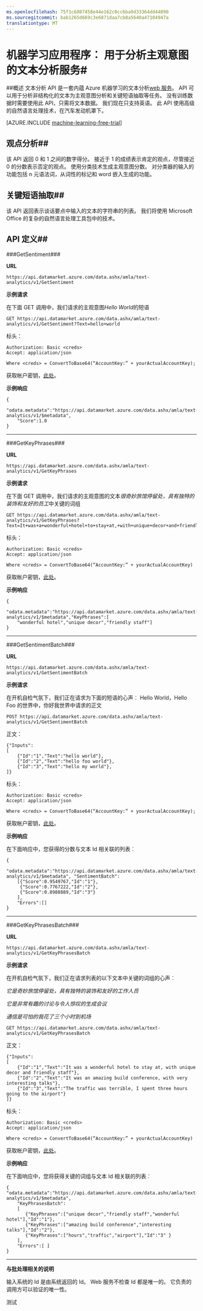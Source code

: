 ```yaml
---
ms.openlocfilehash: 75f1c6807458e44e162c0cc6ba9d33364dd44090
ms.sourcegitcommit: bab1265d669c3e6871daa7cb8a5640a47104947a
translationtype: MT
---
```

<properties
    pageTitle="机器学习应用程序︰ 观点分析 |Microsoft Azure"
    description="文本分析 API 是一套内蕴 Azure 机器学习的文本分析。 API 可以用于分析非结构化的文本为主观意图分析和关键短语抽取等任务。"
    services="machine-learning"
    documentationCenter=""
    authors="LuisCabrer"
    manager="paulettm"
    editor="cgronlun"/> 

<tags
    ms.service="machine-learning"
    ms.workload="data-services"
    ms.tgt_pltfrm="na"
    ms.devlang="na"
    ms.topic="article"
    ms.date="09/01/2015"
    ms.author="luisca"/>


# 机器学习应用程序︰ 用于分析主观意图的文本分析服务#
##概述
文本分析 API 是一套内蕴 Azure 机器学习的文本分析[web 服务]( https://datamarket.azure.com/dataset/amla/text-analytics)。 API 可以用于分析非结构化的文本为主观意图分析和关键短语抽取等任务。 没有训练数据时需要使用此 API，只需将文本数据。 我们现在只支持英语。 此 API 使用高级的自然语言处理技术，在汽车发动机罩下。

[AZURE.INCLUDE [machine-learning-free-trial](../../includes/machine-learning-free-trial.md)] 
 
## 观点分析##
该 API 返回 0 和 1 之间的数字得分。 接近于 1 的成绩表示肯定的观点，尽管接近 0 的分数表示否定的观点。 使用分类技术生成主观意图分数。 对分类器的输入的功能包括 n 元语法词，从词性的标记和 word 嵌入生成的功能。
 
## 关键短语抽取##
该 API 返回表示谈话要点中输入的文本的字符串的列表。 我们将使用 Microsoft Office 的复杂的自然语言处理工具包中的技术。

## API 定义##

###GetSentiment###

**URL** 

    https://api.datamarket.azure.com/data.ashx/amla/text-analytics/v1/GetSentiment

**示例请求**

在下面 GET 调用中，我们请求的主观意图*Hello World*的短语

    GET https://api.datamarket.azure.com/data.ashx/amla/text-analytics/v1/GetSentiment?Text=hello+world

标头：

    Authorization: Basic <creds>
    Accept: application/json
               
    Where <creds> = ConvertToBase64(“AccountKey:” + yourActualAccountKey);  

获取帐户密钥，[此处]( https://datamarket.azure.com/account/keys)。 

**示例响应**

    {
      "odata.metadata":"https://api.datamarket.azure.com/data.ashx/amla/text-analytics/v1/$metadata",
        "Score":1.0
    }

---

###GetKeyPhrases###

**URL**

    https://api.datamarket.azure.com/data.ashx/amla/text-analytics/v1/GetKeyPhrases

**示例请求**

在下面 GET 调用中，我们请求的主观意图的文本*很奇妙旅馆停留处，具有独特的装饰和友好的员工*中关键的词组

    GET https://api.datamarket.azure.com/data.ashx/amla/text-analytics/v1/GetKeyPhrases?
    Text=It+was+a+wonderful+hotel+to+stay+at,+with+unique+decor+and+friendly+staff

标头：

    Authorization: Basic <creds>
    Accept: application/json
               
    Where <creds> = ConvertToBase64(“AccountKey:” + yourActualAccountKey)

获取帐户密钥，[此处]( https://datamarket.azure.com/account/keys)。 


**示例响应**

    {
      "odata.metadata":"https://api.datamarket.azure.com/data.ashx/amla/text-analytics/v1/$metadata","KeyPhrases":[
        "wonderful hotel","unique decor","friendly staff"]
    }
 
---

###GetSentimentBatch###

**URL** 

    https://api.datamarket.azure.com/data.ashx/amla/text-analytics/v1/GetSentimentBatch

**示例请求**

在开机自检气氛下，我们正在请求为下面的短语的心声︰ Hello World，Hello Foo 的世界中，你好我世界中请求的正文

    POST https://api.datamarket.azure.com/data.ashx/amla/text-analytics/v1/GetSentimentBatch 

正文：

    {"Inputs":
    [
        {"Id":"1","Text":"hello world"},
        {"Id":"2","Text":"hello foo world"},
        {"Id":"3","Text":"hello my world"},
    ]}


标头：

    Authorization: Basic <creds>
    Accept: application/json

    Where <creds> = ConvertToBase64(“AccountKey:” + yourActualAccountKey);  


获取帐户密钥，[此处]( https://datamarket.azure.com/account/keys)。 

**示例响应**

在下面响应中，您获得的分数与文本 Id 相关联的列表︰

    {
      "odata.metadata":"https://api.datamarket.azure.com/data.ashx/amla/text-analytics/v1/$metadata", "SentimentBatch":
        [{"Score":0.9549767,"Id":"1"},
         {"Score":0.7767222,"Id":"2"},
         {"Score":0.8988889,"Id":"3"}
        ],  
        "Errors":[] 
    }


---

###GetKeyPhrasesBatch###

**URL**

    https://api.datamarket.azure.com/data.ashx/amla/text-analytics/v1/GetKeyPhrasesBatch

**示例请求**

在开机自检气氛下，我们正在请求列表的以下文本中关键的词组的心声︰ 

*它是奇妙旅馆停留处，具有独特的装饰和友好的工作人员*
 
*它是非常有趣的讨论与令人惊叹的生成会议*

*通信是可怕的我花了三个小时到机场*



    GET https://api.datamarket.azure.com/data.ashx/amla/text-analytics/v1/GetKeyPhrasesBatch

正文：

    {"Inputs":
    [
        {"Id":"1","Text":"It was a wonderful hotel to stay at, with unique decor and friendly staff"},
        {"Id":"2","Text":"It was an amazing build conference, with very interesting talks"},
        {"Id":"3","Text":"The traffic was terrible, I spent three hours going to the airport"}
    ]}

标头：

    Authorization: Basic <creds>
    Accept: application/json
               
    Where <creds> = ConvertToBase64(“AccountKey:” + yourActualAccountKey)

获取帐户密钥，[此处]( https://datamarket.azure.com/account/keys)。 


**示例响应**

在下面响应中，您将获得关键的词组与文本 Id 相关联的列表︰

    { "odata.metadata":"https://api.datamarket.azure.com/data.ashx/amla/text-analytics/v1/$metadata",
        "KeyPhrasesBatch":
        [
           {"KeyPhrases":["unique decor","friendly staff","wonderful hotel"],"Id":"1"},
           {"KeyPhrases":["amazing build conference","interesting talks"],"Id":"2"},
           {"KeyPhrases":["hours","traffic","airport"],"Id":"3" }
        ],
        "Errors":[ ]
    }

---

**与批处理相关的说明**

输入系统的 Id 是由系统返回的 Id。 Web 服务不检查 Id 都是唯一的。 它负责的调用方可以验证的唯一性。 
 

测试
